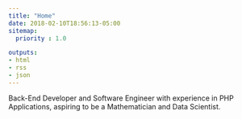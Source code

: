 ```yaml
---
title: "Home"
date: 2018-02-10T18:56:13-05:00
sitemap:
  priority : 1.0

outputs:
- html
- rss
- json
---
```

<p>Back-End Developer and Software Engineer with experience in PHP Applications, aspiring to be a Mathematician and Data Scientist.</p>